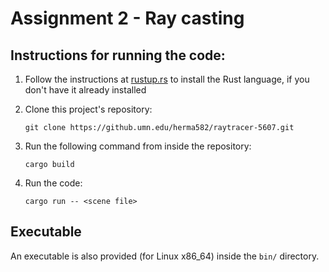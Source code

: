 # Assignment 2 - Ray casting

## Instructions for running the code:

1. Follow the instructions at [rustup.rs](https://rustup.rs/) to install the
   Rust language, if you don't have it already installed

2. Clone this project's repository:

    ```
    git clone https://github.umn.edu/herma582/raytracer-5607.git
    ```

3. Run the following command from inside the repository:

    ```
    cargo build
    ```

4. Run the code:

    ```
    cargo run -- <scene file>
    ```

## Executable

An executable is also provided (for Linux x86\_64) inside the `bin/`
directory.

